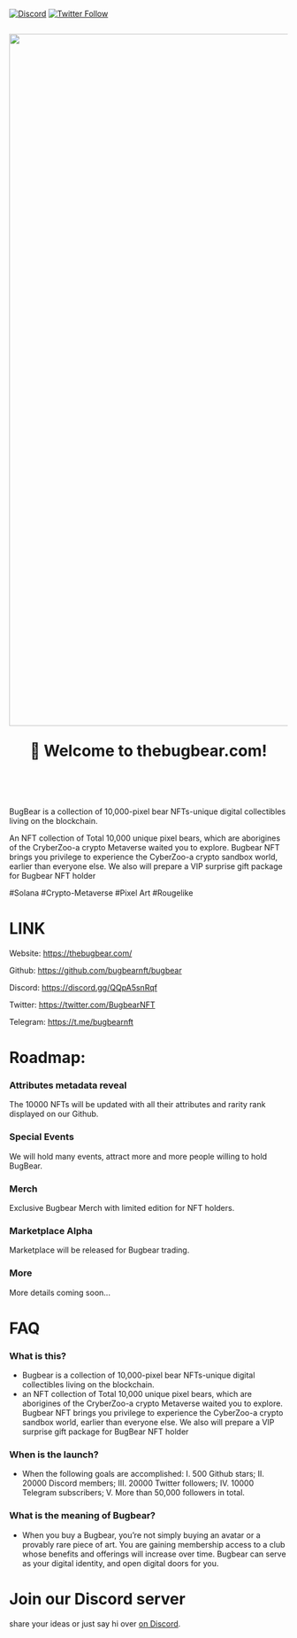 [![Discord](https://img.shields.io/discord/714888181740339261?color=1C1CE1&label=bugbear%20%7C%20Discord%20%F0%9F%91%8B%20&style=flat-square)](https://discord.gg/QQpA5snRqf)
[![Twitter Follow](https://img.shields.io/twitter/follow/bugbearNFT.svg?style=social)](https://twitter.com/BugbearNFT)

<h1 align="center" style="margin-top: 1em; margin-bottom: 3em;">
  <p><a href="https://thebugbear.com"><img alt="thebugbear logo" src="https://github.com/bugbearnft/bugbear/blob/main/brand/BugBear%20Logo/background.jpg" alt="thebugbear.com" width="1250"></a></p>
  <p>👋 Welcome to thebugbear.com!</p>
</h1>

BugBear is a collection of 10,000-pixel bear NFTs-unique digital collectibles living on the blockchain. 

An NFT collection of Total 10,000 unique pixel bears, which are aborigines of the CryberZoo-a crypto Metaverse waited you to explore.  Bugbear NFT brings you privilege to experience the CyberZoo-a crypto sandbox world, earlier than everyone else. We also will prepare a VIP surprise gift package for Bugbear NFT holder

#Solana #Crypto-Metaverse #Pixel Art #Rougelike

# LINK
Website: https://thebugbear.com/

Github: https://github.com/bugbearnft/bugbear

Discord: https://discord.gg/QQpA5snRqf

Twitter: https://twitter.com/BugbearNFT

Telegram: https://t.me/bugbearnft


# Roadmap:
### Attributes metadata  reveal
The 10000 NFTs will be updated with all their attributes and rarity rank displayed on our Github.

### Special Events
We will hold many events, attract more and more people willing to hold BugBear.

### Merch
Exclusive Bugbear Merch with limited edition for NFT holders.

### Marketplace Alpha
Marketplace will be released for Bugbear trading.

### More
More details coming soon...


# FAQ
### What is this? 
- Bugbear is a collection of 10,000-pixel bear NFTs-unique digital collectibles living on the blockchain. 
- an NFT collection of Total 10,000 unique pixel bears, which are aborigines of the CryberZoo-a crypto Metaverse waited you to explore. Bugbear NFT brings you privilege to experience the CyberZoo-a crypto sandbox world, earlier than everyone else. We also will prepare a VIP surprise gift package for BugBear NFT holder

### When is the launch? 
- When the following goals are accomplished:
I. 500 Github stars; 
II. 20000 Discord members; 
III. 20000 Twitter followers; 
IV. 10000 Telegram subscribers;
V. More than 50,000 followers in total.

### What is the meaning of Bugbear? 
- When you buy a Bugbear, you’re not simply buying an avatar or a provably rare piece of art. You are gaining membership access to a club whose benefits and offerings will increase over time. Bugbear can serve as your digital identity, and open digital doors for you. 

# Join our Discord server

share your ideas or just say hi over [on Discord](https://discord.gg/QQpA5snRqf).
